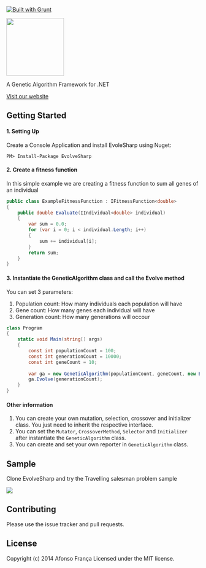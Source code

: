 [![Built with Grunt](https://cdn.gruntjs.com/builtwith.png)](http://gruntjs.com/)

<img src="http://afonsof.github.io/EvolveSharp/images/logo.png" width="150" />

A Genetic Algorithm Framework for .NET

<a href="http://afonsof.github.io/EvolveSharp" target="_blank">Visit our website</a>

## Getting Started

#### 1. Setting Up

Create a Console Application and install EvoleSharp using Nuget:

```
PM> Install-Package EvolveSharp
```

#### 2. Create a fitness function
In this simple example we are creating a fitness function to sum all genes of an individual
```c#
public class ExampleFitnessFunction : IFitnessFunction<double>
{
    public double Evaluate(IIndividual<double> individual)
    {
        var sum = 0.0;
        for (var i = 0; i < individual.Length; i++)
        {
            sum += individual[i];
        }
        return sum;
    }
}
```

#### 3. Instantiate the GeneticAlgorithm class and call the Evolve method
You can set 3 parameters:

1. Population count: How many individuals each population will have
2. Gene count: How many genes each individual will have
3. Generation count: How many generations will occour

```c#
class Program
{
    static void Main(string[] args)
    {
        const int populationCount = 100;
        const int generationCount = 10000;
        const int geneCount = 10;
       
        var ga = new GeneticAlgorithm(populationCount, geneCount, new ExampleFitnessFunction());
        ga.Evolve(generationCount);
    }
}
```

#### Other information

1. You can create your own mutation, selection, crossover and initializer class. You just need to inherit the respective interface.
2. You can set the ```Mutator```, ```CrossoverMethod```, ```Selector``` and ```Initializer``` after instantiate the ```GeneticAlgorithm``` class.
3. You can create and set your own reporter in ```GeneticAlgorithm``` class.

## Sample
Clone EvolveSharp and try the Travelling salesman problem sample

<img src="http://afonsof.github.io/EvolveSharp/images/tsp.png" />

## Contributing

Please use the issue tracker and pull requests.

## License
Copyright (c) 2014 Afonso França
Licensed under the MIT license.
